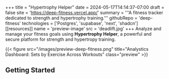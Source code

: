 +++
title = "Hypertrophy Helper"
date = 2024-05-17T14:14:37-07:00
draft = false
site = 'https://deep-fitness.vercel.app/'
summary = '''A fitness tracker dedicated to strength and hypertrophy training.'''
githubRepo = 'deep-fitness'
technologies = ['Postgres', 'supabase', 'next', 'shadcn']
[[resources]]
name = 'preview-image'
src = 'deadlift.jpg'
+++
Analyze and manage your fitness goals using **Hypertrophy Helper**, a powerful and secure platform for strength and hypertropy training.

{{< figure src="/images/preview-deep-fitness.png" title="Analystics Dashboard: Sets by Exercise Across Workouts" class="preview" >}}

## Getting Started